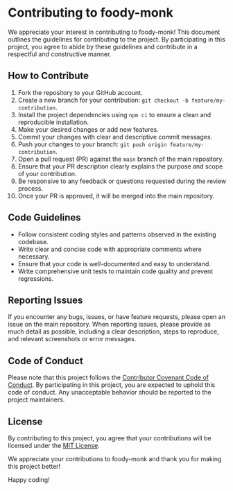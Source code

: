 # Contributing to foody-monk

We appreciate your interest in contributing to foody-monk! This document outlines the guidelines for contributing to the project. By participating in this project, you agree to abide by these guidelines and contribute in a respectful and constructive manner.

## How to Contribute

1. Fork the repository to your GitHub account.
2. Create a new branch for your contribution: `git checkout -b feature/my-contribution`.
3. Install the project dependencies using `npm ci` to ensure a clean and reproducible installation.
4. Make your desired changes or add new features.
5. Commit your changes with clear and descriptive commit messages.
6. Push your changes to your branch: `git push origin feature/my-contribution`.
7. Open a pull request (PR) against the `main` branch of the main repository.
8. Ensure that your PR description clearly explains the purpose and scope of your contribution.
9. Be responsive to any feedback or questions requested during the review process.
10. Once your PR is approved, it will be merged into the main repository.

## Code Guidelines

- Follow consistent coding styles and patterns observed in the existing codebase.
- Write clear and concise code with appropriate comments where necessary.
- Ensure that your code is well-documented and easy to understand.
- Write comprehensive unit tests to maintain code quality and prevent regressions.

## Reporting Issues

If you encounter any bugs, issues, or have feature requests, please open an issue on the main repository. When reporting issues, please provide as much detail as possible, including a clear description, steps to reproduce, and relevant screenshots or error messages.

## Code of Conduct

Please note that this project follows the [Contributor Covenant Code of Conduct](CODE_OF_CONDUCT.md). By participating in this project, you are expected to uphold this code of conduct. Any unacceptable behavior should be reported to the project maintainers.

## License

By contributing to this project, you agree that your contributions will be licensed under the [MIT License](LICENSE).

We appreciate your contributions to foody-monk and thank you for making this project better!

Happy coding!

